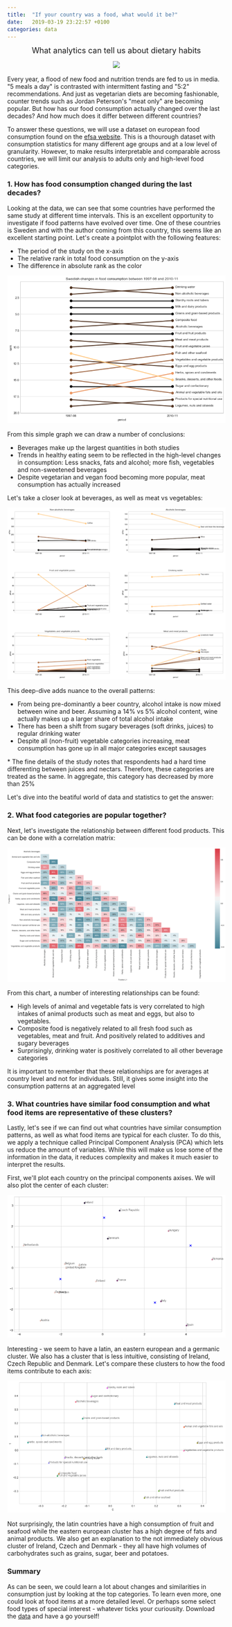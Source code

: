 ```yaml
---
title:  "If your country was a food, what would it be?"
date:   2019-03-19 23:22:57 +0100
categories: data
---
```


<font size="+1"><p style="text-align: center;">What analytics can tell us about dietary habits</p></font>
<center>
<img src="/images/portrait.jpg" width="400">
</center>

Every year, a flood of new food and nutrition trends are fed to us in media. "5 meals a day" is contrasted with intermittent fasting and "5:2" recommendations. And just as vegetarian diets are becoming fashionable, counter trends such as Jordan Peterson's "meat only" are becoming popular. But how has our food consumption actually changed over the last decades? And how much does it differ between different countries? 

To answer these questions, we will use a dataset on european food consumption found on the [efsa website](https://data.europa.eu/euodp/data/dataset/the-efsa-comprehensive-european-food-consumption-database/resource/0f73e423-b95a-408b-8e5b-a15de4fc97cf). This is a thourough dataset with consumption statistics for many different age groups and at a low level of granularity. However, to make results interpretable and comparable across countries, we will limit our analysis to adults only and high-level food categories.

### 1. How has food consumption changed during the last decades?

Looking at the data, we can see that some countries have performed the same study at different time intervals. This is an excellent opportunity to investigate if food patterns have evolved over time. One of these countries is Sweden and with the author coming from this country, this seems like an excellent starting point. Let's create a pointplot with the following features:

* The period of the study on the x-axis
* The relative rank in total food consumption on the y-axis
* The difference in absolute rank as the color

![](/images/swe_lvl1.png)

From this simple graph we can draw a number of conclusions:

* Beverages make up the largest quantities in both studies
* Trends in healthy eating seem to be reflected in the high-level changes in consumption: Less snacks, fats and alcohol; more fish, vegetables and non-sweetened beverages
* Despite vegetarian and vegan food becoming more popular, meat consumption has actually increased

Let's take a closer look at beverages, as well as meat vs vegetables:

![](/images/swe_lvl2.png)

This deep-dive adds nuance to the overall patterns:

* From being pre-dominantly a beer country, alcohol intake is now mixed between wine and beer. Assuming a 14% vs 5% alcohol content, wine actually makes up a larger share of total alcohol intake
* There has been a shift from sugary beverages (soft drinks, juices) to regular drinking water
* Despite all (non-fruit) vegetable categories increasing, meat consumption has gone up in all major categories except sausages

\* The fine details of the study notes that respondents had a hard time differenting between juices and nectars. Therefore, these categories are treated as the same. In aggregate, this category has decreased by more than 25% 

Let's dive into the beatiful world of data and statistics to get the answer:

### 2. What food categories are popular together?

Next, let's investigate the relationship between different food products. This can be done with a correlation matrix:

![](/images/correlation.png)

From this chart, a number of interesting relationships can be found:

* High levels of animal and vegetable fats is very correlated to high intakes of animal products such as meat and eggs, but also to vegetables. 
* Composite food is negatively related to all fresh food such as vegetables, meat and fruit. And positively related to additives and sugary beverages
* Surprisingly, drinking water is positively correlated to all other beverage categories

It is important to remember that these relationships are for averages at country level and not for individuals. Still, it gives some insight into the consumption patterns at an aggregated level

### 3. What countries have similar food consumption and what food items are representative of these clusters?

Lastly, let's see if we can find out what countries have similar consumption patterns, as well as what food items are typical for each cluster. To do this, we apply a technique called Principal Component Analysis (PCA) which lets us reduce the amount of variables. While this will make us lose some of the information in the data, it reduces complexity and makes it much easier to interpret the results.

First, we'll plot each country on the principal components axises. We will also plot the center of each cluster:

![](/images/scores2.png)

Interesting - we seem to have a latin, an eastern european and a germanic cluster. We also has a cluster that is less intuitive, consisting of Ireland, Czech Republic and Denmark. Let's compare these clusters to how the food items contribute to each axis:

![](/images/loadings2.png)

Not surprisingly, the latin countries have a high consumption of fruit and seafood while the eastern european cluster has a high degree of fats and animal products. We also get an explanation to the not immediately obvious cluster of Ireland, Czech and Denmark - they all have high volumes of carbohydrates such as grains, sugar, beer and potatoes.

### Summary

As can be seen, we could learn a lot about changes and similarities in consumption just by looking at the top categories. To learn even more, one could look at food items at a more detailed level. Or perhaps some select food types of special interest - whatever ticks your curiousity. Download the [data](https://data.europa.eu/euodp/data/dataset/the-efsa-comprehensive-european-food-consumption-database/resource/0f73e423-b95a-408b-8e5b-a15de4fc97cf) and have a go yourself!